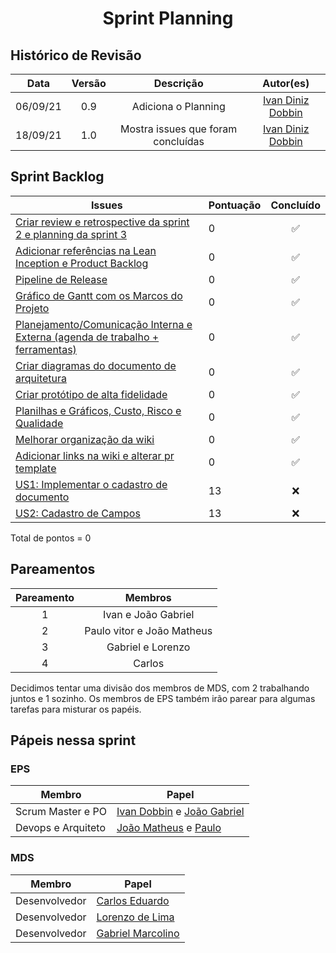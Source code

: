 <h1 style="text-align: center">Sprint Planning</h1>

## Histórico de Revisão
| Data | Versão | Descrição | Autor(es)|
|:----:|:------:|:---------:|:--------:|
| 06/09/21 | 0.9 | Adiciona o Planning | [Ivan Diniz Dobbin](https://github.com/darmsDD)|
| 18/09/21 | 1.0 | Mostra issues que foram concluídas | [Ivan Diniz Dobbin](https://github.com/darmsDD)|



## Sprint Backlog
Issues | Pontuação | Concluído
------------ | -------------- | :--------:
[Criar review e retrospective da sprint 2 e planning da sprint 3](https://github.com/fga-eps-mds/2021.1-pc-go1/issues/76) | 0 | :white_check_mark:
 [Adicionar referências na Lean Inception e Product Backlog ](https://github.com/fga-eps-mds/2021.1-pc-go1/issues/72)| 0 |:white_check_mark:
[Pipeline de Release](https://github.com/fga-eps-mds/2021.1-pc-go1/issues/73) | 0 | :white_check_mark:
[Gráfico de Gantt com os Marcos do Projeto ](https://github.com/fga-eps-mds/2021.1-pc-go1/issues/70) | 0 |:white_check_mark:
[Planejamento/Comunicação Interna e Externa (agenda de trabalho + ferramentas) ](https://github.com/fga-eps-mds/2021.1-pc-go1/issues/69) | 0 | :white_check_mark:
[Criar diagramas do documento de arquitetura](https://github.com/fga-eps-mds/2021.1-pc-go1/issues/68) | 0 | :white_check_mark:
[Criar protótipo de alta fidelidade](https://github.com/fga-eps-mds/2021.1-pc-go1/issues/67) | 0 | :white_check_mark:
[Planilhas e Gráficos, Custo, Risco e Qualidade](https://github.com/fga-eps-mds/2021.1-pc-go1/issues/71) | 0 | :white_check_mark:
[Melhorar organização da wiki](https://github.com/fga-eps-mds/2021.1-pc-go1/issues/74) | 0 |:white_check_mark:
[Adicionar links na wiki e alterar pr template](https://github.com/fga-eps-mds/2021.1-pc-go1/issues/85) | 0 | :white_check_mark:
[US1: Implementar o cadastro de documento](https://github.com/fga-eps-mds/2021.1-PC-GO1/issues/39) | 13 |:x: 
[US2: Cadastro de Campos](https://github.com/fga-eps-mds/2021.1-PC-GO1/issues/65) | 13 | :x:

Total de pontos = 0

 


## Pareamentos

| Pareamento | Membros
|:--------: | :-------:
| 1 | Ivan e João Gabriel
| 2 | Paulo vitor e João Matheus
| 3 | Gabriel e Lorenzo
| 4 | Carlos

Decidimos tentar uma divisão dos membros de MDS, com 2 trabalhando juntos e 1 sozinho. Os membros de EPS
também irão parear para algumas tarefas para misturar os papéis.


## Pápeis nessa sprint

### EPS
Membro| Papel
------------ | --------------
Scrum Master e PO | [Ivan Dobbin](https://github.com/darmsDD) e [João Gabriel](https://github.com/bielrossi15)
Devops e Arquiteto | [João Matheus](https://github.com/J-Matheus) e  [Paulo](https://github.com/PauloVitorRocha)


### MDS
Membro| Papel
------------ | --------------
Desenvolvedor | [Carlos Eduardo](https://github.com/CaduRoriz)
Desenvolvedor | [Lorenzo de Lima](https://github.com/lorenzo7377)
Desenvolvedor | [Gabriel Marcolino](https://github.com/GabrielMR360)